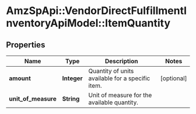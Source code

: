 # AmzSpApi::VendorDirectFulfillmentInventoryApiModel::ItemQuantity

## Properties
Name | Type | Description | Notes
------------ | ------------- | ------------- | -------------
**amount** | **Integer** | Quantity of units available for a specific item. | [optional] 
**unit_of_measure** | **String** | Unit of measure for the available quantity. | 

